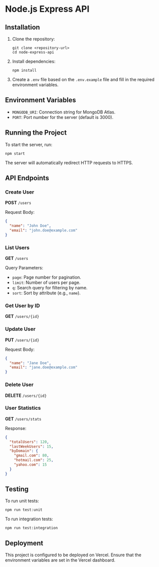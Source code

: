 # Node.js Express API

## Installation

1. Clone the repository:
   ```
   git clone <repository-url>
   cd node-express-api
   ```

2. Install dependencies:
   ```
   npm install
   ```

3. Create a `.env` file based on the `.env.example` file and fill in the required environment variables.

## Environment Variables

- `MONGODB_URI`: Connection string for MongoDB Atlas.
- `PORT`: Port number for the server (default is 3000).

## Running the Project

To start the server, run:
```
npm start
```

The server will automatically redirect HTTP requests to HTTPS.

## API Endpoints

### Create User

**POST** `/users`

Request Body:
```json
{
  "name": "John Doe",
  "email": "john.doe@example.com"
}
```

### List Users

**GET** `/users`

Query Parameters:
- `page`: Page number for pagination.
- `limit`: Number of users per page.
- `q`: Search query for filtering by name.
- `sort`: Sort by attribute (e.g., `name`).

### Get User by ID

**GET** `/users/{id}`

### Update User

**PUT** `/users/{id}`

Request Body:
```json
{
  "name": "Jane Doe",
  "email": "jane.doe@example.com"
}
```

### Delete User

**DELETE** `/users/{id}`

### User Statistics

**GET** `/users/stats`

Response:
```json
{
  "totalUsers": 120,
  "lastWeekUsers": 15,
  "byDomain": {
    "gmail.com": 80,
    "hotmail.com": 25,
    "yahoo.com": 15
  }
}
```

## Testing

To run unit tests:
```
npm run test:unit
```

To run integration tests:
```
npm run test:integration
```

## Deployment

This project is configured to be deployed on Vercel. Ensure that the environment variables are set in the Vercel dashboard.